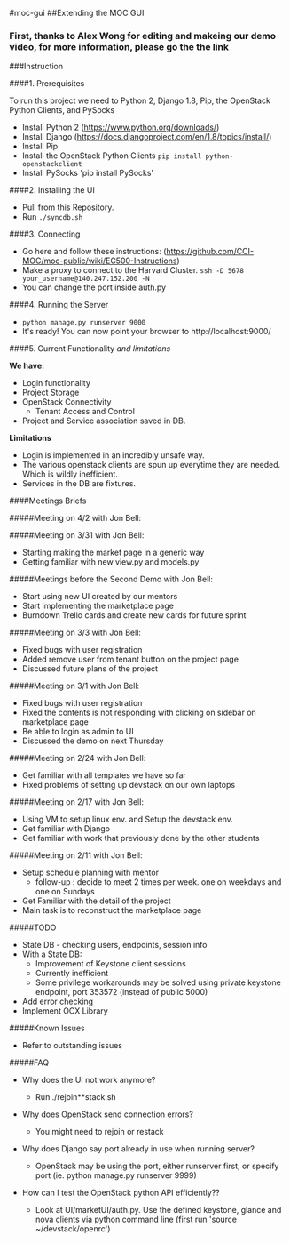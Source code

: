#moc-gui
##Extending the MOC GUI

### First, thanks to Alex Wong for editing and makeing our demo video, for more information, please go the the link 

###Instruction

####1. Prerequisites

To run this project we need to Python 2, Django 1.8, Pip, the OpenStack Python Clients, and PySocks

* Install Python 2 (https://www.python.org/downloads/)
* Install Django (https://docs.djangoproject.com/en/1.8/topics/install/)
* Install Pip
* Install the OpenStack Python Clients `pip install python-openstackclient`
* Install PySocks 'pip install PySocks'

####2. Installing the UI

* Pull from this Repository. 
* Run `./syncdb.sh`

####3. Connecting

* Go here and follow these instructions: (https://github.com/CCI-MOC/moc-public/wiki/EC500-Instructions)
* Make a proxy to connect to the Harvard Cluster. `ssh -D 5678 your_username@140.247.152.200 -N`
* You can change the port inside auth.py 

####4. Running the Server

* `python manage.py runserver 9000`
* It's ready! You can now point your browser to http://localhost:9000/

####5. Current Functionality *and limitations*

**We have:**
* Login functionality
* Project Storage
* OpenStack Connectivity
  * Tenant Access and Control
* Project and Service association saved in DB. 

**Limitations**
* Login is implemented in an incredibly unsafe way. 
* The various openstack clients are spun up everytime they are needed. Which is wildly inefficient. 
* Services in the DB are fixtures. 

####Meetings Briefs 

#####Meeting on 4/2 with Jon Bell:


#####Meeting on 3/31 with Jon Bell:
* Starting making the market page in a generic way
* Getting familiar with new view.py and models.py 


#####Meetings before the Second Demo with Jon Bell:
* Start using new UI created by our mentors
* Start implementing the marketplace page
* Burndown Trello cards and create new cards for future sprint


#####Meeting on 3/3 with Jon Bell:
* Fixed bugs with user registration
* Added remove user from tenant button on the project page
* Discussed future plans of the project

#####Meeting on 3/1 with Jon Bell:
* Fixed bugs with user registration
* Fixed the contents is not responding with clicking on sidebar on marketplace page
* Be able to login as admin to UI
* Discussed the demo on next Thursday

#####Meeting on 2/24 with Jon Bell:
* Get familiar with all templates we have so far
* Fixed problems of setting up devstack on our own laptops

#####Meeting on 2/17 with Jon Bell:
* Using VM to setup linux env. and Setup the devstack env.
* Get familiar with Django
* Get familiar with work that previously done by the other students

#####Meeting on 2/11 with Jon Bell:
* Setup schedule planning with mentor
  * follow-up : decide to meet 2 times per week. one on weekdays and one on Sundays
* Get Familiar with the detail of the project
* Main task is to reconstruct the marketplace page

#####TODO

* State DB - checking users, endpoints, session info
* With a State DB:
  * Improvement of Keystone client sessions
  * Currently inefficient
  * Some privilege workarounds may be solved using private keystone endpoint, port 353572 (instead of public 5000)
* Add error checking
* Implement OCX Library

#####Known Issues

* Refer to outstanding issues

#####FAQ

* Why does the UI not work anymore? 
  * Run ./rejoin**stack.sh

* Why does OpenStack send connection errors? 
  * You might need to rejoin or restack 

* Why does Django say port already in use when running server?
  * OpenStack may be using the port, either runserver first, or specify port (ie. python manage.py runserver 9999)

* How can I test the OpenStack python API efficiently??
  * Look at UI/marketUI/auth.py. Use the defined keystone, glance and nova clients via python command line (first run 'source ~/devstack/openrc')
